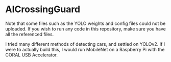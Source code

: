 # AICrossingGuard

Note that some files such as the YOLO weights and config files could not be uploaded. If you wish to run any code in this repository, make sure you have all the referenced files. 

I tried many different methods of detecting cars, and settled on YOLOv2. If I were to actually build this, I would run MobileNet on a Raspberry Pi with the CORAL USB Accelerator. 
